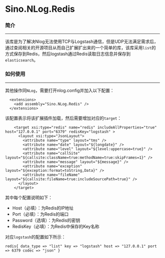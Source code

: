 ﻿# Sino.NLog.Redis

### 简介
----
该库是为了解决Nlog无法使用TCP与Logstash通信，但是UDP无法满足需求后，通过查阅相关的开源项目从而自己扩展扩出来的一个简单的库，该库采用`list`的方式保存到Redis，然后logstash通过Redis读取日志信息并保存到`elasticsearch`。

### 如何使用
----

其他操作同`NLog`，需要打开nlog.config并加入以下配置：
```
  <extensions>
    <add assembly="Sino.NLog.Redis" />
  </extensions>
```
该配置表示将该扩展插件加载，然后需要增加对应的`target`：
```
    <target xsi:type="redis" name="redis" includeAllProperties="true" host="127.0.0.1" port="6379" redisKey="logstash" >
      <layout xsi:type="JsonLayout">
        <attribute name="type" layout="tms" />
        <attribute name="date" layout="${longdate}" />
        <attribute name="level" layout="${level:uppercase=true}" />
        <attribute name="callSite" layout="${callsite:className=true:methodName=true:skipFrames=1}" />
        <attribute name="message" layout="${message}" />
        <attribute name="exception" layout="${exception:format=toString,Data}" />
        <attribute name="fileName" layout="${callsite:fileName=true:includeSourcePath=true}" />
      </layout>
    </target>
```
其中每个配置说明如下：
- Host（必填）：为Redis的IP地址
- Port（必填）：为Redis的端口
- Password（选填）：为Redis的密钥
- RedisKey（必填）：为Redis中保存的Key名称

对应`logstash`的配置如下所示：
```
redis{ data_type => "list" key => "logstash" host => "127.0.0.1" port => 6379 codec => "json" }
```